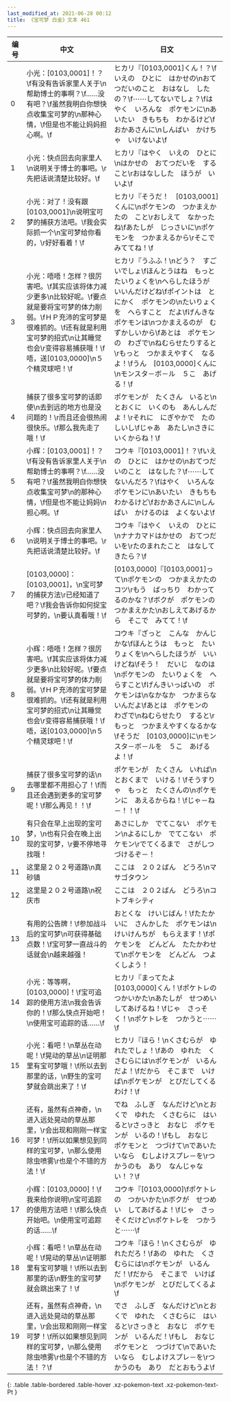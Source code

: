 ```yaml
---
last_modified_at: 2021-06-28 00:12
title: 《宝可梦 白金》文本 461
---
```

| 编号 | 中文 | 日文 |
| ---- | ---- | ---- |
| 0 | 小光：[0103,0001]！？\f有没有告诉家里人关于\n帮助博士的事啊？\f……没有吧？\f虽然我明白你想快点收集宝可梦的\n那种心情，\f但是也不能让妈妈担心啊。\f | ヒカリ『[0103,0001]くん！？\fいえの　ひとに　はかせの\nおてつだいのこと　おはなし　したの？\f⋯⋯してないでしょ？\fはやく　いろんな　ポケモンに\nあいたい　きもちも　わかるけど\fおかあさんに\nしんぱい　かけちゃ　いけないよ\f |
| 1 | 小光：快点回去向家里人\n说明关于博士的事吧。\r先把话说清楚比较好。\f | ヒカリ『はやく　いえの　ひとに\nはかせの　おてつだいを　すること\rおはなしした　ほうが　いいよ\f |
| 2 | 小光：对了！没有跟[0103,0001]\n说明宝可梦的捕获方法吧。\f我会实际抓一个\n宝可梦给你看的，\r好好看着！\f | ヒカリ『そうだ！　[0103,0001]くんに\nポケモンの　つかまえかたの　こと\rおしえて　なかったね\fあたしが　じっさいに\nポケモンを　つかまえるから\rそこで　みててね！\f |
| 3 | 小光：唔唔！怎样？很厉害吧。\f其实应该将体力减少更多\n比较好呢。\f要点就是要将宝可梦的体力削弱。\fＨＰ充沛的宝可梦是很难抓的。\f还有就是利用宝可梦的招式\n让其睡觉也会\r变得容易捕获哦！\f唔，送[0103,0000]\n５个精灵球吧！\f | ヒカリ『うふふ！\nどう？　すごいでしょ\fほんとうはね　もっと　たいりょくを\nへらしたほうが　いいんだけどね\fポイントは　とにかく　ポケモンの\nたいりょくを　へらすこと　だよ\fげんきな　ポケモンは\nつかまえるのが　むずかしいから\fあとは　ポケモンの　わざで\nねむらせたりすると\rもっと　つかまえやすく　なるよ！\fうん　[0103,0000]くんに\nモンスタ－ボ－ル　５こ　あげる！\f |
| 4 | 捕获了很多宝可梦的话即使\n去到远的地方也是没问题的！\r而且还会很热闹很快乐。\f那么我先走了哦！\f | ポケモンが　たくさん　いると\nとおくに　いくのも　あんしんだよ！\rそれに　にぎやかで　たのしいし\fじゃあ　あたし\nさきに　いくからね！\f |
| 5 | 小辉：[0103,0001]！？\f有没有告诉家里人关于\n帮助博士的事啊？\f……没有吧？\f虽然我明白你想快点收集宝可梦\n的那种心情，\f但是也不能让妈妈\n担心啊。\f | コウキ『[0103,0001]！？\fいえの　ひとに　はかせの\nおてつだいのこと　はなした？\f⋯⋯してないんだろ？\fはやく　いろんな　ポケモンに\nあいたい　きもちも　わかるけど\fおかあさんに\nしんぱい　かけるのは　よくないよ\f |
| 6 | 小辉：快点回去向家里人\n说明关于博士的事吧。\r先把话说清楚比较好。\f | コウキ『はやく　いえの　ひとに\nナナカマドはかせの　おてつだいを\rたのまれたこと　はなしてきたら？\f |
| 7 | [0103,0000]：[0103,0001]，\n宝可梦的捕获方法\r已经知道了吧？\f我会告诉你如何捉宝可梦的，\n要认真看哦！\f | [0103,0000]『[0103,0001]って\nポケモンの　つかまえかたの　コツ\rもう　ばっちり　わかってるのかな？\fボクが　ポケモンの　つかまえかた\nおしえてあげるから　そこで　みてて！\f |
| 8 | 小辉：唔唔！怎样？很厉害吧。\f其实应该将体力减少更多\n比较好呢。\f要点就是要将宝可梦的体力削弱。\fＨＰ充沛的宝可梦是很难抓的。\f还有就是利用宝可梦的招式\n让其睡觉也会\r变得容易捕获哦！\f唔，送[0103,0000]\n５个精灵球吧！\f | コウキ『ざっと　こんな　かんじ　かな\fほんとうは　もっと　たいりょくを\nへらしたほうが　いいけどね\fそう！　だいじ　なのは\nポケモンの　たいりょくを　へらすこと\fげんきいっぱいの　ポケモンは\nなかなか　つかまらないんだよ\fあとは　ポケモンの　わざで\nねむらせたり　すると\rもっと　つかまえやすくなるかな\fそうだ　[0103,0000]に\nモンスタ－ボ－ルを　５こ　あげるよ！\f |
| 9 | 捕获了很多宝可梦的话\n去哪里都不用担心了！\f而且还会遇到更多的宝可梦呢！\f那么再见！！\f | ポケモンが　たくさん　いれば\nとおくまで　いける！\fそうすりゃ　もっと　たくさんの\nポケモンに　あえるからね！\fじゃ－ね－！！\f |
| 10 | 有只会在早上出现的宝可梦，\n也有只会在晚上出现的宝可梦，\r要不停地寻找哦！ | あさにしか　でてこない　ポケモン\nよるにしか　でてこない　ポケモン\rでてくるまで　さがしつづけるぞ－！ |
| 11 | 这里是２０２号道路\n真砂镇 | ここは　２０２ばん　どうろ\nマサゴタウン |
| 12 | 这里是２０２号道路\n祝庆市 | ここは　２０２ばん　どうろ\nコトブキシティ |
| 13 | 有用的公告牌！\f参加战斗后的宝可梦\n可获得基础点数！\f宝可梦一直战斗的话就会\n越来越强！ | おとくな　けいじばん！\fたたかいに　さんかした　ポケモンは\nけいけんちが　もらえます！\fポケモンを　どんどん　たたかわせて\nポケモンを　どんどん　つよくしよう！ |
| 14 | 小光：等等啊，[0103,0000]！\f宝可追踪的使用方法\n我会告诉你的！\f那么快点开始吧！\n使用宝可追踪的话……\f | ヒカリ『まってたよ　[0103,0000]くん！\fポケトレの　つかいかた\nあたしが　せつめい　してあげるね！\fじゃ　さっそく！\nポケトレを　つかうと⋯⋯\f |
| 15 | 小光：看吧！\n草丛在动呢！\f晃动的草丛\n证明那里有宝可梦哦！\f所以去到那里的话，\n野生的宝可梦就会跳出来了！\f | ヒカリ『ほら！\nくさむらが　ゆれたでしょ！\fあの　ゆれた　くさむらには\nポケモンが　いるんだよ！\fだから　そこまで　いけば\nポケモンが　とびだしてくるわけ！\f |
| 16 | 还有，虽然有点神奇，\n进入远处晃动的草丛那里，\r会出现和刚刚一样宝可梦！\f所以如果想见到同样的宝可梦，\n那么使用除虫喷雾\r也是个不错的方法！\f | でね　ふしぎ　なんだけど\nとおくで　ゆれた　くさむらに　はいると\rさっきと　おなじ　ポケモンが　いるの！\fもし　おなじ　ポケモンと　つづけて\nであいたいなら　むしよけスプレ－を\rつかうのも　あり　なんじゃない！？\f |
| 17 | 小辉：[0103,0000]！\f我来给你说明\n宝可追踪的使用方法吧！\f那么快点开始吧。\n使用宝可追踪的话……\f | コウキ『[0103,0000]\fポケトレの　つかいかた\nボクが　せつめい　してあげるよ！\fじゃ　さっそくだけど\nポケトレを　つかうと⋯⋯\f |
| 18 | 小辉：看吧！\n草丛在动呢！\f晃动的草丛\n证明那里有宝可梦哦！\f所以去到那里的话\n野生的宝可梦就会跳出来了！\f | コウキ『ほら！\nくさむらが　ゆれただろ！\fあの　ゆれた　くさむらには\nポケモンが　いるんだ！\fだから　そこまで　いけば\nポケモンが　とびだしてくるよ\f |
| 19 | 还有，虽然有点神奇，\n进入远处晃动的草丛那里，\r会出现和刚刚一样宝可梦！\f所以如果想见到同样的宝可梦，\n那么使用除虫喷雾\r也是个不错的方法！？\f | でさ　ふしぎ　なんだけど\nとおくで　ゆれた　くさむらに　はいると\rさっきと　おなじ　ポケモンが　いるんだ！\fもし　おなじ　ポケモンと　つづけて\nであいたいなら　むしよけスプレ－を\rつかうのも　あり　だとおもうよ\f |
{: .table .table-bordered .table-hover .xz-pokemon-text .xz-pokemon-text-Pt }